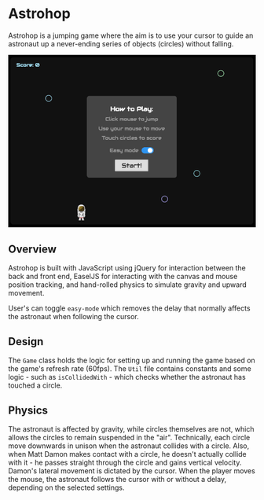 # Astrohop

Astrohop is a jumping game where the aim is to use your cursor to guide an astronaut up a never-ending series of objects (circles) without falling.

![Game Layout](./docs/begin.png)

## Overview

Astrohop is built with JavaScript using jQuery for interaction between the back and front end, EaselJS for interacting with the canvas and mouse position tracking, and hand-rolled physics to simulate gravity and upward movement.

User's can toggle `easy-mode` which removes the delay that normally affects the astronaut when following the cursor.

## Design

The `Game` class holds the logic for setting up and running the game based on the game's refresh rate (60fps). The `Util` file contains constants and some logic - such as `isCollidedWith` - which checks whether the astronaut has touched a circle.

## Physics

The astronaut is affected by gravity, while circles themselves are not, which allows the circles to remain suspended in the "air". Technically, each circle move downwards in unison when the astronaut collides with a circle. Also, when Matt Damon makes contact with a circle, he doesn't actually collide with it - he passes straight through the circle and gains vertical velocity. Damon's lateral movement is dictated by the cursor. When the player moves the mouse, the astronaut follows the cursor with or without a delay, depending on the selected settings.
